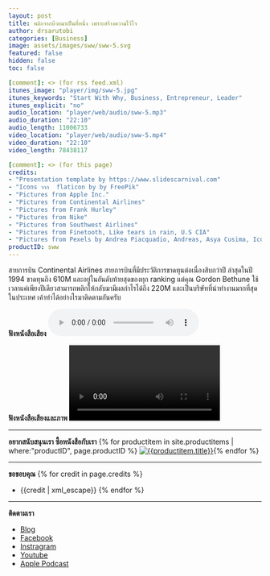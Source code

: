 ```yaml
---
layout: post
title: พลิกจากบ๊วยมาเป็นที่หนึ่ง เพราะสร้างความไว้ใจ
author: drsarutobi
categories: [Business]
image: assets/images/sww/sww-5.svg
featured: false
hidden: false
toc: false

[comment]: <> (for rss feed.xml)
itunes_image: "player/img/sww-5.jpg"
itunes_keywords: "Start With Why, Business, Entrepreneur, Leader"
itunes_explicit: "no"
audio_location: "player/web/audio/sww-5.mp3"
audio_duration: "22:10"
audio_length: 11006733 
video_location: "player/web/audio/sww-5.mp4"
video_duration: "22:10"
video_length: 78438117

[comment]: <> (for this page)
credits:
- "Presentation template by https://www.slidescarnival.com"
- "Icons จาก  flaticon by by FreePik"
- "Pictures from Apple Inc."
- "Pictures from Continental Airlines"
- "Pictures from Frank Hurley"
- "Pictures from Nike"
- "Pictures from Southwest Airlines"
- "Pictures from Finetooth, Like tears in rain, U.S CIA"
- "Pictures from Pexels by Andrea Piacquadio, Andreas, Asya Cusima, Icon0.com, Nappy, Patrick Case, Philippe HECKEL, Pixabay, Sora Shimaza, Te lensFix, Yasin Gündogduki"
productID: sww
---
```

สายการบิน Continental Airlines สายการบินที่มีประวัติการขาดทุนต่อเนื่องสิบกว่าปี ล่าสุดในปี 1994 ขาดทุนถึง 610M และอยู่ในอันดับท้ายสุดของทุก ranking แต่คุณ Gordon Bethune ใช้เวลาแค่เพียงปีเดียวสามารถพลิกให้กลับมามีผลกำไรได้ถึง 220M และเป็นบริษัทที่น่าทำงานมากที่สุดในประเทศ เค้าทำได้อย่างไรมาติดตามกันครับ

**ฟังหนังสือเสียง**
<audio controls>
  <source src="/{{page.audio_location}}" type="audio/mpeg">
Your browser does not support the audio element.
</audio>

**ฟังหนังสือเสียงและภาพ**
<video width="300" controls>
  <source src="/{{page.video_location}}" type="video/mp4">
Your browser does not support the audio element.
</video>

---
**อยากสนับสนุนเรา ซื้อหนังสือกับเรา**
{% for productitem in site.productitems | where:"productID", page.productID %}
[![{{productitem.title}}](/{{productitem.image_path}})]({{productitem.link}}){% endfor %}

---
**ขอขอบคุณ**
{% for credit in page.credits %}
- {{credit | xml_escape}}
{% endfor %}

---
**ติดตามเรา**
- [Blog]({{site.url}})
- [Facebook](https://www.facebook.com/{{site.facebook}})
- [Instragram](https://www.instagram.com/{{site.instragram}})
- [Youtube](https://www.youtube.com/channel/{{site.youtube}})
- [Apple Podcast](https://podcasts.apple.com/th/podcast/{{site.apple_podcast}})